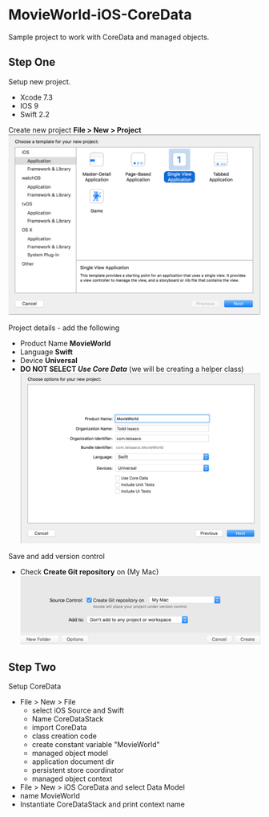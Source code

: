 # MovieWorld-iOS-CoreData

Sample project to work with CoreData and managed objects.

## Step One
Setup new project.
 * Xcode 7.3
 * IOS 9
 * Swift 2.2
 

 Create new project  **File > New > Project**
 ![Single View Application](https://github.com/tbone21w/MovieWorld-iOS-CoreData/raw/master/resources/singleview_app.png "Single View Application")
 
 
 Project details - add the following
  * Product Name **MovieWorld**
  * Language **Swift**
  * Device **Universal**
  *  **DO NOT SELECT _Use Core Data_** (we will be creating a helper class)
 ![Single View Application](https://github.com/tbone21w/MovieWorld-iOS-CoreData/raw/master/resources/project_details.png "Project Details")
   
 Save and add version control
  * Check **Create Git repository** on (My Mac)
 ![Single View Application](https://github.com/tbone21w/MovieWorld-iOS-CoreData/raw/master/resources/version_control.png "Project Details")
   
## Step Two
Setup CoreData

 * File > New > File
   * select iOS Source and Swift
   * Name CoreDataStack
   * import CoreData
   * class creation code
   * create constant variable "MovieWorld"
   * managed object model 
   * application document dir
   * persistent store coordinator
   * managed object context
 * File > New > iOS CoreData and select Data Model
  * name MovieWorld
 * Instantiate CoreDataStack and print context name

